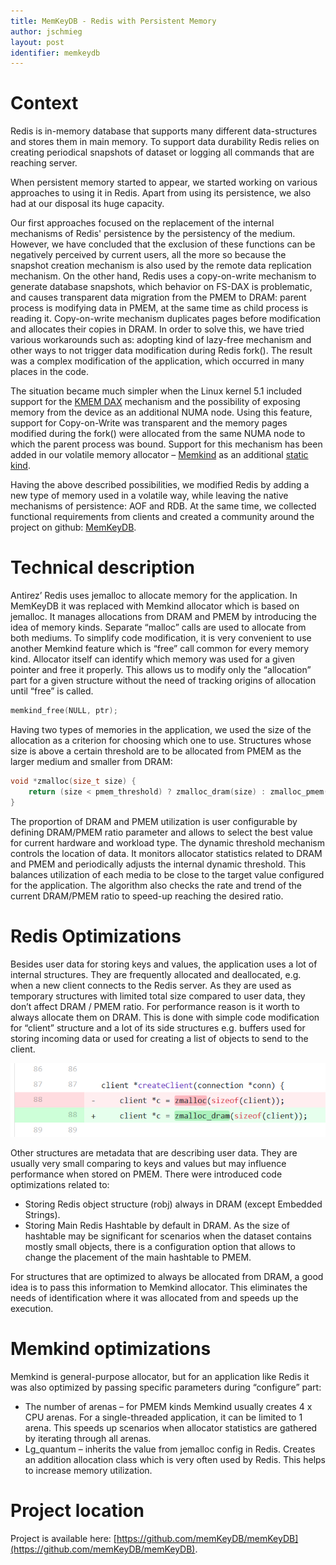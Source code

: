 ```yaml
---
title: MemKeyDB - Redis with Persistent Memory
author: jschmieg
layout: post
identifier: memkeydb
---
```



# Context

Redis is in-memory database that supports many different data-structures and stores them in main memory. To support data durability Redis relies on creating periodical snapshots of dataset or logging all commands that are reaching server. 

When persistent memory started to appear, we started working on various approaches to using it in Redis. Apart from using its persistence, we also had at our disposal its huge capacity.

Our first approaches focused on the replacement of the internal mechanisms of Redis' persistence by the persistency of the medium. However, we have concluded that the exclusion of these functions can be negatively perceived by current users, all the more so because the snapshot creation mechanism is also used by the remote data replication mechanism. On the other hand, Redis uses a copy-on-write mechanism to generate database snapshots, which behavior on FS-DAX is problematic, and causes transparent data migration from the PMEM to DRAM: parent process is modifying data in PMEM, at the same time as child process is reading it. Copy-on-write mechanism duplicates pages before modification and allocates their copies in DRAM. In order to solve this, we have tried various workarounds such as: adopting kind of lazy-free mechanism and other ways to not trigger data modification during Redis fork(). The result was a complex modification of the application, which occurred in many places in the code.

The situation became much simpler when the Linux kernel 5.1 included support for the [KMEM DAX](https://patchwork.kernel.org/cover/10829019/) mechanism and the possibility of exposing memory from the device as an additional NUMA node. Using this feature, support for Copy-on-Write was transparent and the memory pages modified during the fork() were allocated from the same NUMA node to which the parent process was bound. Support for this mechanism has been added in our volatile memory allocator – [Memkind](https://pmem.io/2020/01/20/libmemkind.html) as an additional [static kind](https://pmem.io/2020/01/20/memkind-dax-kmem.html).

Having the above described possibilities, we modified Redis by adding a new type of memory used in a volatile way, while leaving the native mechanisms of persistence: AOF and RDB. At the same time, we collected functional requirements from clients and created a community around the project on github: [MemKeyDB](https://github.com/memKeyDB/memKeyDB).

# Technical description

Antirez’ Redis uses jemalloc to allocate memory for the application. In MemKeyDB it was replaced with Memkind allocator which is based on jemalloc. It manages allocations from DRAM and PMEM by introducing the idea of memory kinds. Separate “malloc” calls are used to allocate from both mediums. To simplify code modification, it is very convenient to use another Memkind feature which is “free” call common for every memory kind. Allocator itself can identify which memory was used for a given pointer and free it properly. This allows us to modify only the “allocation” part for a given structure without the need of tracking origins of allocation until “free” is called.
```c
memkind_free(NULL, ptr);
```
Having two types of memories in the application, we used the size of the allocation as a criterion for choosing which one to use. Structures whose size is above a certain threshold are to be allocated from PMEM as the larger medium and smaller from DRAM:
```c
void *zmalloc(size_t size) {
    return (size < pmem_threshold) ? zmalloc_dram(size) : zmalloc_pmem(size);
}
```
The proportion of DRAM and PMEM utilization is user configurable by defining DRAM/PMEM ratio parameter and allows to select the best value for current hardware and workload type. The dynamic threshold mechanism controls the location of data. It monitors allocator statistics related to DRAM and PMEM and periodically adjusts the internal dynamic threshold. This balances utilization of each media to be close to the target value configured for the application. The algorithm also checks the rate and trend of the current DRAM/PMEM ratio to speed-up reaching the desired ratio.

# Redis Optimizations

Besides user data for storing keys and values, the application uses a lot of internal structures. They are frequently allocated and deallocated, e.g. when a new client connects to the Redis server. As they are used as temporary structures with limited total size compared to user data, they don’t affect DRAM / PMEM ratio. For performance reason is it worth to always allocate them on DRAM. This is done with simple code modification for “client” structure and a lot of its side structures e.g. buffers used for storing incoming data or used for creating a list of objects to send to the client.

![Client optimization](/assets/memkeydb_client.png)

Other structures are metadata that are describing user data. They are usually very small comparing to keys and values but may influence performance when stored on PMEM. There were introduced code optimizations related to:
* Storing Redis object structure (robj) always in DRAM (except Embedded Strings).
* Storing Main Redis Hashtable by default in DRAM. As the size of hashtable may be significant for scenarios when the dataset contains mostly small objects, there is a configuration option that allows to change the placement of the main hashtable to PMEM.

For structures that are optimized to always be allocated from DRAM, a good idea is to pass this information to Memkind allocator. This eliminates the needs of identification where it was allocated from and speeds up the execution.

# Memkind optimizations

Memkind is general-purpose allocator, but for an application like Redis it was also optimized by passing specific parameters during “configure” part:
* The number of arenas – for PMEM kinds Memkind usually creates 4 x CPU arenas. For a single-threaded application, it can be limited to 1 arena. This speeds up scenarios when allocator statistics are gathered by iterating through all arenas.
* Lg_quantum – inherits the value from jemalloc config in Redis. Creates an addition allocation class which is very often used by Redis. This helps to increase memory utilization.

# Project location

Project is available here:
[https://github.com/memKeyDB/memKeyDB](https://github.com/memKeyDB/memKeyDB).

